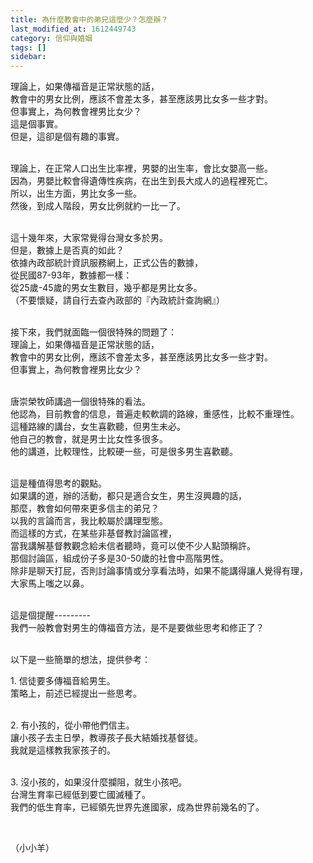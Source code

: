 ```yaml
---
title: 為什麼教會中的弟兄這麼少？怎麼辦？
last_modified_at: 1612449743
category: 信仰與婚姻
tags: []
sidebar: 
---
```


<p>理論上，如果傳福音是正常狀態的話，<br/>
教會中的男女比例，應該不會差太多，甚至應該男比女多一些才對。<br/>
但事實上，為何教會裡男比女少？ <br/>
這是個事實。<br/>
但是，這卻是個有趣的事實。</p>
<p><br/>
理論上，在正常人口出生比率裡，男嬰的出生率，會比女嬰高一些。<br/>
因為，男嬰比較會得遺傳性疾病，在出生到長大成人的過程裡死亡。<br/>
所以，出生方面，男比女多一些。<br/>
然後，到成人階段，男女比例就約一比一了。</p>
<p><br/>
這十幾年來，大家常覺得台灣女多於男。<br/>
但是，數據上是否真的如此？<br/>
依據內政部統計資訊服務網上，正式公告的數據，<br/>
從民國87-93年，數據都一樣：<br/>
從25歲-45歲的男女生數目，幾乎都是男比女多。<br/>
（不要懷疑，請自行去查內政部的『內政統計查詢網』）</p>
<p><br/>
接下來，我們就面臨一個很特殊的問題了：<br/>
理論上，如果傳福音是正常狀態的話，<br/>
教會中的男女比例，應該不會差太多，甚至應該男比女多一些才對。<br/>
但事實上，為何教會裡男比女少？</p>
<p><br/>
唐崇榮牧師講過一個很特殊的看法。<br/>
他認為，目前教會的信息，普遍走較軟調的路線，重感性，比較不重理性。<br/>
這種路線的講台，女生喜歡聽，但男生未必。<br/>
他自己的教會，就是男士比女性多很多。<br/>
他的講道，比較理性，比較硬一些，可是很多男生喜歡聽。</p>
<p><br/>
這是種值得思考的觀點。<br/>
如果講的道，辦的活動，都只是適合女生，男生沒興趣的話，<br/>
那麼，教會如何帶來更多信主的弟兄？<br/>
以我的言論而言，我比較屬於講理型態。<br/>
而這樣的方式，在某些非基督教討論區裡，<br/>
當我講解基督教觀念給未信者聽時，竟可以使不少人點頭稱許。<br/>
那個討論區，組成份子多是30-50歲的社會中高階男性。<br/>
除非是聊天打屁，否則討論事情或分享看法時，如果不能講得讓人覺得有理，<br/>
大家馬上嗤之以鼻。</p>
<p><br/>
這是個提醒---------<br/>
我們一般教會對男生的傳福音方法，是不是要做些思考和修正了？</p>
<p><br/>
以下是一些簡單的想法，提供參考：</p>
<p>1. 信徒要多傳福音給男生。<br/>
策略上，前述已經提出一些思考。</p>
<p><br/>
2. 有小孩的，從小帶他們信主。<br/>
讓小孩子去主日學，教導孩子長大結婚找基督徒。<br/>
我就是這樣教我家孩子的。</p>
<p><br/>
3. 沒小孩的，如果沒什麼攔阻，就生小孩吧。<br/>
台灣生育率已經低到要亡國滅種了。<br/>
我們的低生育率，已經領先世界先進國家，成為世界前幾名的了。</p>
<p> </p>
<p>（小小羊）</p>
